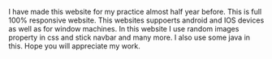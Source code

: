 I have made this website for my practice almost half year before. This is full 100% responsive website. This websites suppoerts android and IOS devices as well as for window machines. In this website I use random images property in css and stick navbar and many more. I also use some java in this. Hope you will appreciate my work.
